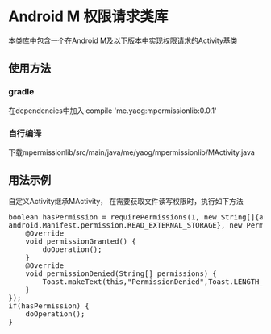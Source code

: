 # Android M 权限请求类库
本类库中包含一个在Android M及以下版本中实现权限请求的Activity基类

## 使用方法
### gradle
在dependencies中加入
compile 'me.yaog:mpermissionlib:0.0.1'
### 自行编译
下载mpermissionlib/src/main/java/me/yaog/mpermissionlib/MActivity.java

## 用法示例
自定义Activity继承MActivity，
在需要获取文件读写权限时，执行如下方法

<pre>
boolean hasPermission = requirePermissions(1, new String[]{android.Manifest.permission.WRITE_EXTERNAL_STORAGE,
android.Manifest.permission.READ_EXTERNAL_STORAGE}, new PermissionEvent(){
    @Override
    void permissionGranted() {
        doOperation();
    }
    @Override
    void permissionDenied(String[] permissions) {
        Toast.makeText(this,"PermissionDenied",Toast.LENGTH_SHORT).show();
    }
});
if(hasPermission) {
    doOperation();
}
</pre>